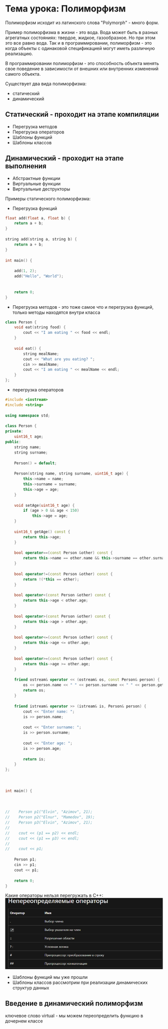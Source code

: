 # Тема урока: Полиморфизм
Полиморфизм исходит из латинского слова "Polymorph" - много форм. 

Пример полиморфизма в жизни - это вода. Вода может быть в разных агрегатных состояниях: твердое, жидкое, газообразное. Но при этом это все равно вода. Так и в программировании, полиморфизм - это когда объекты с одинаковой спецификацией могут иметь различную реализацию.

В программировании полиморфизм - это способность объекта менять свое поведение в зависимости от внешних или внутренних изменений самого объекта.

Существует два вида полиморфизма: 
* статический
* динамический

## Статический - проходит на этапе компиляции
* Перегрузка методов
* Перегрузка операторов
* Шаблоны функций
* Шаблоны классов

## Динамический - проходит на этапе выполнения
* Абстрактные функции
* Виртуальные функции
* Виртуальные деструкторы

Примеры статического полиморфизма:
* Перегрузка функций
```cpp
float add(float a, float b) {
    return a + b;
}

string add(string a, string b) {
    return a + b;
}

int main() {

    add(1, 2);
    add("Hello", "World");

    
    return 0;
}
```
* Перегрузка методов - это тоже самое что и перегрузка функций, только методы находятся внутри класса

```c++
class Person {
    void eat(string food) {
        cout << "I am eating " << food << endl;
    }

    void eat() {
        string mealName;
        cout << "What are you eating? ";
        cin >> mealName;
        cout << "I am eating " << mealName << endl;
    }
};
```

* перегрузка операторов
```c++
#include <iostream>
#include <string>

using namespace std;

class Person {
private:
    uint16_t age;
public:
    string name;
    string surname;

    Person() = default;

    Person(string name, string surname, uint16_t age) {
        this->name = name;
        this->surname = surname;
        this->age = age;
    }

    void setAge(uint16_t age) {
        if (age > 0 && age < 150)
            this->age = age;
    }

    uint16_t getAge() const {
        return this->age;
    }

    bool operator==(const Person &other) const {
        return this->name == other.name && this->surname == other.surname && this->age == other.age;
    }

    bool operator!=(const Person &other) const {
        return !(*this == other);
    }

    bool operator<(const Person &other) const {
        return this->age < other.age;
    }

    bool operator>(const Person &other) const {
        return this->age > other.age;
    }

    bool operator<=(const Person &other) const {
        return this->age <= other.age;
    }

    bool operator>=(const Person &other) const {
        return this->age >= other.age;
    }

    friend ostream& operator << (ostream& os, const Person& person) {
        os << person.name << " " << person.surname << " " << person.getAge();
        return os;
    }

    friend istream& operator >> (istream& is, Person& person) {
        cout << "Enter name: ";
        is >> person.name;

        cout << "Enter surname: ";
        is >> person.surname;

        cout << "Enter age: ";
        is >> person.age;

        return is;
    }
};



int main() {



//    Person p1("Elvin", "Azimov", 21);
//    Person p2("Elnur", "Mamedov", 19);
//    Person p3("Elvin", "Azimov", 21);
//
//    cout << (p1 == p2) << endl;
//    cout << (p1 == p3) << endl;
//
//    cout << p1;

    Person p1;
    cin >> p1;
    cout << p1;

    return 0;
}
```

Какие операторы нельзя перегружать в С++:
![img.png](img.png)

* Шаблоны функций мы уже прошли
* Шаблоны классов рассмотрим при реализации динамических структур данных 

##  Введение в динамический полиморфизм
ключевое слово virtual - мы можем переопределить функцию в дочернем классе



